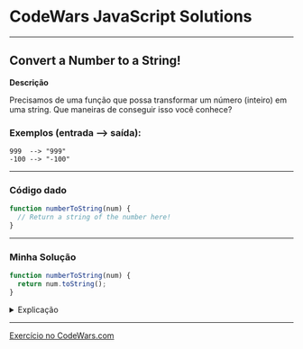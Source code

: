 # CodeWars JavaScript Solutions

---

## Convert a Number to a String!


**Descrição**

Precisamos de uma função que possa transformar um número (inteiro) em uma string. Que maneiras de conseguir isso você conhece?

### Exemplos (entrada --> saída):
```123  --> "123"
999  --> "999"
-100 --> "-100"
```

---

### Código dado

```JavaScript
function numberToString(num) {
  // Return a string of the number here!
}
```
---
### Minha Solução

```JavaScript
function numberToString(num) {
  return num.toString();
}
```
<details>
<summary>Explicação</summary>
Esse código é uma função chamada numberToString que converte um número em uma string. Ele utiliza o método toString() disponível para objetos numéricos em JavaScript para realizar essa conversão.

O método toString() converte um número em sua representação como string. Ele retorna uma string que representa o número original.

No código fornecido, a função numberToString recebe um argumento num, que é o número a ser convertido em uma string. Em seguida, a função chama num.toString() para converter o número em uma string e retorna o resultado.

Exemplo:
```` javascript
const result = numberToString(42);
console.log(result); // Output: "42"
````

Nesse exemplo, a função numberToString recebe o número 42 e o converte em uma string usando toString(). O resultado é então retornado e atribuído à variável result, que é impressa no console.

O método toString() também pode receber um parâmetro opcional para especificar a base numérica da string resultante. Por exemplo, num.toString(2) converte o número em uma representação binária (base 2), enquanto num.toString(16) converte o número em uma representação hexadecimal (base 16). Se nenhum parâmetro for fornecido, assume-se a base 10.

É importante notar que a função numberToString retorna a representação da string do número fornecido. Se a função receber um valor não numérico, como null ou undefined, o comportamento pode ser imprevisível, pois o método toString() pode não estar disponível para esses tipos de valor.
</details>

---

[Exercício no CodeWars.com](https://www.codewars.com/kata/5265326f5fda8eb1160004c8/javascript)